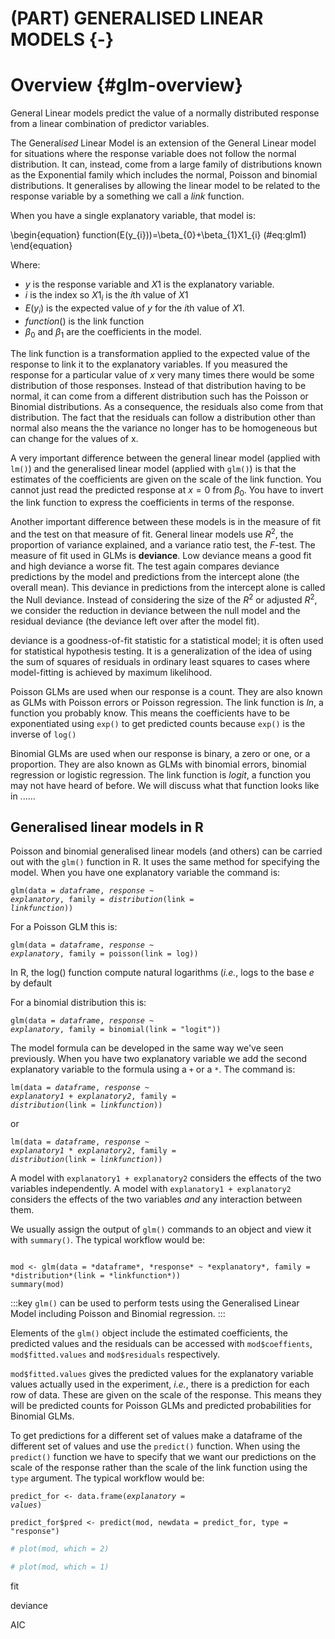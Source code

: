 # (PART) GENERALISED LINEAR MODELS {-}

# Overview {#glm-overview}

General Linear models predict the value of a normally distributed response from a linear combination of predictor variables.

The General*ised* Linear Model is an extension of the General Linear model for situations where the response variable does not follow the normal distribution. It can, instead, come from a large family of distributions known as the Exponential family which includes the normal, Poisson and  binomial distributions. It generalises by allowing the linear model to be related to the response variable by a something we call a *link* function. 

When you have a single explanatory variable, that model is:

\begin{equation}
function(E(y_{i}))=\beta_{0}+\beta_{1}X1_{i}
(\#eq:glm1)
\end{equation}

Where:  

 - $y$ is the response variable and $X1$ is the explanatory variable.  
 - $i$ is the index so $X1_{i}$ is the $i$th value of $X1$
 - $E(y_{i})$ is the expected value of $y$ for the $i$th value of $X1$. 
 - $function()$ is the link function
 - $\beta_{0}$ and $\beta_{1}$ are the coefficients in the model. 
 

The link function is a transformation applied to the expected value of the response to link it to the explanatory variables. If you measured the response for a particular value of $x$ very many times there would be some distribution of those responses. Instead of that distribution having to be normal, it can come from a different distribution such has the Poisson or Binomial distributions. As a consequence, the residuals also come from that distribution. The fact that the residuals can follow a distribution other than normal also means the the variance no longer has to be homogeneous but can change for the values of x. 

A very important difference between the general linear model (applied with `lm()`) and the generalised linear model (applied with `glm()`) is that the estimates of the coefficients are given on the scale of the link function. You cannot just read the predicted response at $x=0$ from $\beta_{0}$. You have to invert the link function to express the coefficients in terms of the response.  

Another important difference between these models is in the measure of fit and the test on that measure of fit. General linear models use $R^2$, the proportion of variance explained, and a variance ratio test, the *F*-test. The measure of fit used in GLMs is **deviance**. Low deviance means a good fit and high deviance a worse fit. The test again compares deviance predictions by the model and predictions from the intercept alone (the overall mean). This deviance in predictions from the intercept alone is called the Null deviance. Instead of considering the size of the $R^2$ or adjusted $R^2$, we consider the reduction in deviance between the null model and the residual deviance (the deviance left over after the model fit).


deviance is a goodness-of-fit statistic for a statistical model; it is often used for statistical hypothesis testing. It is a generalization of the idea of using the sum of squares of residuals in ordinary least squares to cases where model-fitting is achieved by maximum likelihood.

Poisson GLMs are used when our response is a count. They are also known as GLMs with Poisson errors or Poisson regression. The link function is $ln$, a function you probably know. This means the coefficients have to be exponentiated using `exp()` to get predicted counts because `exp()` is the inverse of `log()` 

Binomial GLMs are used when our response is binary, a zero or one, or a proportion. They are also known as GLMs with binomial errors, binomial regression or logistic regression. The link function is $logit$, a function you may not have heard of before. We will discuss what that function looks like in ......




## Generalised linear models in R

Poisson and binomial generalised linear models (and others) can be carried out with the `glm()` function in R. It uses the same method for specifying the model. When you have one explanatory variable the command is: 

<code>glm(data = *dataframe*, *response* ~ *explanatory*, family = *distribution*(link = *linkfunction*))</code>

For a Poisson GLM this is:

<code>glm(data = *dataframe*, *response* ~ *explanatory*, family = poisson(link = log))</code>

In R, the log() function compute natural logarithms (*i.e.*, logs to the base $e$ by default

For a binomial distribution this is:

<code>glm(data = *dataframe*, *response* ~ *explanatory*, family = binomial(link = "logit"))</code>

The model formula can be developed in the same way we've seen previously. When you have two explanatory variable we add the second explanatory variable to the formula using a `+` or a `*`. The command is: 

<code>lm(data = *dataframe*, *response* ~ *explanatory1* + *explanatory2*, family = *distribution*(link = *linkfunction*))</code>

or

<code>lm(data = *dataframe*, *response* ~ *explanatory1* * *explanatory2*, family = *distribution*(link = *linkfunction*))</code>

A model with `explanatory1 + explanatory2` considers the effects of the two variables independently. A model with `explanatory1 + explanatory2` considers the effects of the two variables *and* any interaction between them. 

We usually assign the output of `glm()` commands to an object and view it with `summary()`. The typical workflow would be:

<code>
mod <- glm(data = *dataframe*, *response* ~ *explanatory*, family = *distribution*(link = *linkfunction*))  
summary(mod)
</code>

<!-- There are two sorts of statistical tests in the output of `summary(mod)`: tests of whether each coefficient is significantly different from zero; a test of whether the model as a whole explains a significant amount of the variation in the response. -->

:::key
`glm()` can be used to perform tests using the Generalised Linear Model including Poisson and Binomial regression.
:::

Elements of the `glm()` object include the estimated coefficients, the predicted values and the residuals can be accessed with `mod$coeffients`, `mod$fitted.values` and `mod$residuals` respectively.


`mod$fitted.values` gives the predicted values for the explanatory variable values actually used in the experiment, *i.e.*, there is a prediction for each row of data. These are given on the scale of the response. This means they will be predicted counts for Poisson GLMs and predicted probabilities for Binomial GLMs.


To get predictions for a different set of values make a dataframe of the different set of values and use the `predict()` function. When using the `predict()` function we have to specify that we want our predictions on the scale of the response rather than the scale of the link function using the `type` argument.
The typical workflow would be:

<code>predict_for <- data.frame(*explanatory* = *values*)  
predict_for$pred <- predict(mod, newdata = predict_for, type = "response")</code>

<!-- The assumptions of the model are checked using the `plot()` function which produces diagnostic plots to explore the distribution of the residuals. They are not proof of the assumptions being met but allow us to quickly determine if the assumptions are plausible, and if not, how the assumptions are violated and what data points contribute to the violation. -->


<!-- The two plots which are most useful are the "Q-Q" plot (plot 2) and the "Residuals vs Fitted" plot (plot 1). These are given as values to the `which` argument of `plot()`. -->


<!-- The Q-Q plot is a scatterplot of the residuals (standardised to a mean of zero and a standard deviation of 1) against what is expected if the residuals are normally distributed.  -->

```r
# plot(mod, which = 2)
```

<!-- The following are two examples in which the residuals are not normally distributed. -->







<!-- The Residuals vs Fitted plot shows if residuals have homogeneous variance or have non-linear patterns. Non-linear relationship between explanatory variables and the response will usually show in this plot if the model does not capture the non-linear relationship. For the assumptions to be met, the residuals should be equally spread around a horizontal line: -->

```r
# plot(mod, which = 1)
```

<!-- The following are two examples in which the residuals do not have homogeneous variance and display non-linear patterns. -->





fit

deviance

AIC






